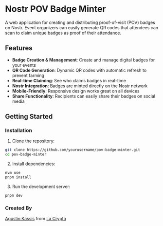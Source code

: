 # Nostr POV Badge Minter

A web application for creating and distributing proof-of-visit (POV) badges on Nostr. Event organizers can easily generate QR codes that attendees can scan to claim unique badges as proof of their attendance.

## Features

- **Badge Creation & Management**: Create and manage digital badges for your events
- **QR Code Generation**: Dynamic QR codes with automatic refresh to prevent farming
- **Real-time Claiming**: See who claims badges in real-time
- **Nostr Integration**: Badges are minted directly on the Nostr network
- **Mobile-Friendly**: Responsive design works great on all devices
- **Share Functionality**: Recipients can easily share their badges on social media

## Getting Started

### Installation

1. Clone the repository:

```bash
git clone https://github.com/yourusername/pov-badge-minter.git
cd pov-badge-minter
```

2. Install dependencies:

```bash
nvm use
pnpm install
```

3. Run the development server:

```bash
pnpm dev
```

### Created By

[Agustin Kassis](https://github.com/agustinkassis) from [La Crypta](https://lacrypta.ar)
